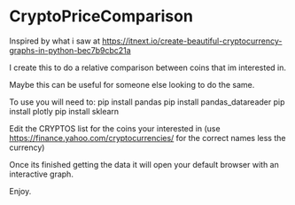 # CryptoPriceComparison

Inspired by what i saw at https://itnext.io/create-beautiful-cryptocurrency-graphs-in-python-bec7b9cbc21a

I create this to do a relative comparison between coins that im interested in.

Maybe this can be useful for someone else looking to do the same.

To use you will need to:
pip install pandas
pip install pandas_datareader
pip install plotly
pip install sklearn

Edit the CRYPTOS list for the coins your interested in (use https://finance.yahoo.com/cryptocurrencies/ for the correct names less the currency)

Once its finished getting the data it will open your default browser with an interactive graph.

Enjoy.
